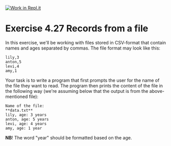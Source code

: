 [![Work in Repl.it](https://classroom.github.com/assets/work-in-replit-14baed9a392b3a25080506f3b7b6d57f295ec2978f6f33ec97e36a161684cbe9.svg)](https://classroom.github.com/online_ide?assignment_repo_id=6020389&assignment_repo_type=AssignmentRepo)
# Exercise 4.27 Records from a file

In this exercise, we'll be working with files stored in CSV-format that contain names and ages separated by commas. The file format may look like this:

```plaintext
lily,3
anton,5
levi,4
amy,1
```

Your task is to write a program that first prompts the user for the name of the file they want to read. The program then prints the content of the file in the following way (we're assuming below that the output is from the above-mentioned file):

```plaintext
Name of the file:
**data.txt**
lily, age: 3 years
anton, age: 5 years
levi, age: 4 years
amy, age: 1 year
```

**NB**! The word "year" should be formatted based on the age.
